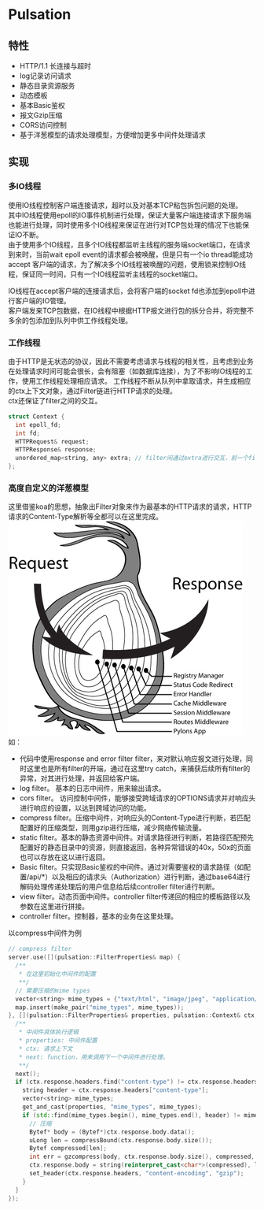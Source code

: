 # Pulsation
## 特性
- HTTP/1.1 长连接与超时
- log记录访问请求
- 静态目录资源服务
- 动态模板
- 基本Basic鉴权
- 报文Gzip压缩
- CORS访问控制
- 基于洋葱模型的请求处理模型，方便增加更多中间件处理请求

## 实现
### 多IO线程
使用IO线程控制客户端连接请求，超时以及对基本TCP粘包拆包问题的处理。  
其中IO线程使用epoll的IO事件机制进行处理，保证大量客户端连接请求下服务端也能进行处理，同时使用多个IO线程来保证在进行对TCP包处理的情况下也能保证IO不断。  
由于使用多个IO线程，且多个IO线程都监听主线程的服务端socket端口，在请求到来时，当前wait epoll event的请求都会被唤醒，但是只有一个io thread能成功accept 客户端的请求，为了解决多个IO线程被唤醒的问题，使用锁来控制IO线程，保证同一时间，只有一个IO线程监听主线程的socket端口。  

IO线程在accept客户端的连接请求后，会将客户端的socket fd也添加到epoll中进行客户端的IO管理。  
客户端发来TCP包数据，在IO线程中根据HTTP报文进行包的拆分合并，将完整不多余的包添加到队列中供工作线程处理。
### 工作线程
由于HTTP是无状态的协议，因此不需要考虑请求与线程的相关性，且考虑到业务在处理请求时间可能会很长，会有阻塞（如数据库连接），为了不影响IO线程的工作，使用工作线程处理相应请求。
工作线程不断从队列中拿取请求，并生成相应的ctx上下文对象，通过Filter链进行HTTP请求的处理。  
ctx还保证了filter之间的交互。  
```c++
struct Context {
  int epoll_fd;
  int fd;
  HTTPRequest& request;
  HTTPResponse& response;
  unordered_map<string, any> extra; // filter间通过extra进行交互，前一个filter处理的结果可以通过extra给后续的filter提供帮助。
};
```

### 高度自定义的洋葱模型
这里借鉴koa的思想，抽象出Filter对象来作为最基本的HTTP请求的请求，HTTP请求的Content-Type解析等全都可以在这里完成。  
![](./koa-onion.png)  
如：
- 代码中使用response and error filter filter，来对默认响应报文进行处理，同时这里也是所有filter的开端，通过在这里try catch，来捕获后续所有filter的异常，对其进行处理，并返回给客户端。  
- log filter。 基本的日志中间件，用来输出请求。  
- cors filter。 访问控制中间件，能够接受跨域请求的OPTIONS请求并对响应头进行响应的设置，以达到跨域访问的功能。
- compress filter。压缩中间件，对响应头的Content-Type进行判断，若匹配配置好的压缩类型，则用gzip进行压缩，减少网络传输流量。
- static filter。基本的静态资源中间件。对请求路径进行判断，若路径匹配预先配置好的静态目录中的资源，则直接返回，各种异常错误的40x，50x的页面也可以存放在这以进行返回。
- Basic filter。只实现Basic鉴权的中间件。通过对需要鉴权的请求路径（如配置/api/*）以及相应的请求头（Authorization）进行判断，通过base64进行解码处理传递处理后的用户信息给后续controller filter进行判断。
- view filter。动态页面中间件。controller filter传递回的相应的模板路径以及参数在这里进行拼接。
- controller filter。控制器，基本的业务在这里处理。

以compress中间件为例  
```c++
// compress filter
server.use([](pulsation::FilterProperties& map) {
  /**
   * 在这里初始化中间件的配置
   **/
  // 需要压缩的mime types
  vector<string> mime_types = {"text/html", "image/jpeg", "application/x-javascript", "text/css", "image/png"};
  map.insert(make_pair("mime_types", mime_types));
}, [](pulsation::FilterProperties& properties, pulsation::Context& ctx, pulsation::NextFunc next) {
  /**
   * 中间件具体执行逻辑
   * properties: 中间件配置
   * ctx: 请求上下文
   * next: function，用来调用下一个中间件进行处理。
   **/
  next();
  if (ctx.response.headers.find("content-type") != ctx.response.headers.end()) {
    string header = ctx.response.headers["content-type"];
    vector<string> mime_types;
    get_and_cast(properties, "mime_types", mime_types);
    if (std::find(mime_types.begin(), mime_types.end(), header) != mime_types.end()) {
      // 压缩
      Bytef* body = (Bytef*)ctx.response.body.data();
      uLong len = compressBound(ctx.response.body.size());
      Bytef compressed[len];
      int err = gzcompress(body, ctx.response.body.size(), compressed, &len);
      ctx.response.body = string(reinterpret_cast<char*>(compressed), len);
      set_header(ctx.response.headers, "content-encoding", "gzip");
    }
  }
});
```
